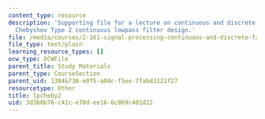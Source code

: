 ```yaml
---
content_type: resource
description: 'Supporting file for a lecture on continuous and discrete signal processing:
  Chebyshev Type 2 continuous lowpass filter design.'
file: /media/courses/2-161-signal-processing-continuous-and-discrete-fall-2008/3d368b76c41ce78dee166c069c401d12_lpcheby2.m
file_type: text/plain
learning_resource_types: []
ocw_type: OCWFile
parent_title: Study Materials
parent_type: CourseSection
parent_uid: 1384b738-e0f5-a04c-f5ee-7fabd3121f27
resourcetype: Other
title: lpcheby2
uid: 3d368b76-c41c-e78d-ee16-6c069c401d12
---
```

